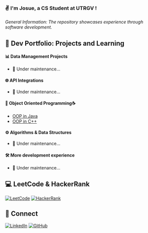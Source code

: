 ### ✌️ I'm Josue, a CS Student at UTRGV !  

###### General Information: The repository showcases experience through software development.

## 📕 Dev Portfolio: Projects and Learning

#### 📊 Data Management Projects
- 🐢 Under maintenance...

#### 🌐 API Integrations
- 🐢 Under maintenance...

#### 🧩 Object Oriented Programming☕️ 
- [OOP in Java](https://github.com/jlndvr/Java-REPO)
- [OOP in C++]()

#### ⚙️ Algorithms & Data Structures
- 🐢 Under maintenance... 

#### 🛠️ More development experience 
- 🐢 Under maintenance...

## 💻 LeetCode & HackerRank
[![LeetCode](https://img.shields.io/badge/LeetCode-_Solutions-FFA116?style=flat-square&logo=leetcode)](https://github.com/jlndvr/LeetCode)
[![HackerRank](https://img.shields.io/badge/HackerRank-_Solutions-2EC866?style=flat-square&logo=hackerrank)](https://github.com/jlndvr/HackerRank)

## 🤝 Connect
[![LinkedIn](https://img.shields.io/badge/LinkedIn-Connect-0A66C2?style=for-the-badge&logo=linkedin)](https://linkedin.com/in/jlndvr)
[![GitHub](https://img.shields.io/badge/GitHub-Follow-181717?style=for-the-badge&logo=github)](https://github.com/jlndvr)

